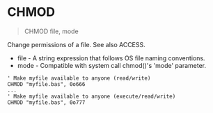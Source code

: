 # CHMOD

> CHMOD file, mode

Change permissions of a file. See also ACCESS.

* file - A string expression that follows OS file naming conventions.
* mode - Compatible with system call chmod()'s 'mode' parameter.

```
' Make myfile available to anyone (read/write)
CHMOD "myfile.bas", 0o666
...
' Make myfile available to anyone (execute/read/write)
CHMOD "myfile.bas", 0o777
```

